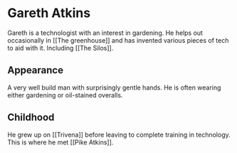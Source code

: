 # Gareth Atkins

Gareth is a technologist with an interest in gardening. He helps out occasionally in [[The greenhouse]] and has invented various pieces of tech to aid with it. Including [[The Silos]].

## Appearance

A very well build man with surprisingly gentle hands. He is often wearing either gardening or oil-stained overalls.

## Childhood

He grew up on [[Trivena]] before leaving to complete training in technology. This is where he met [[Pike Atkins]].
